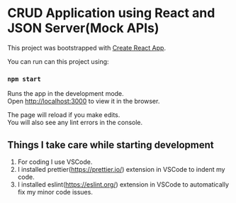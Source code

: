 # CRUD Application using React and JSON Server(Mock APIs)

This project was bootstrapped with [Create React App](https://github.com/facebook/create-react-app).

You can run can this project using:

### `npm start`

Runs the app in the development mode.<br />
Open [http://localhost:3000](http://localhost:3000) to view it in the browser.

The page will reload if you make edits.<br />
You will also see any lint errors in the console.

## Things I take care while starting development

1.  For coding I use VSCode.
2.  I installed prettier(https://prettier.io/) extension in VSCode to indent my code.
3.  I installed eslint(https://eslint.org/) extension in VSCode to automatically fix my minor code issues.
